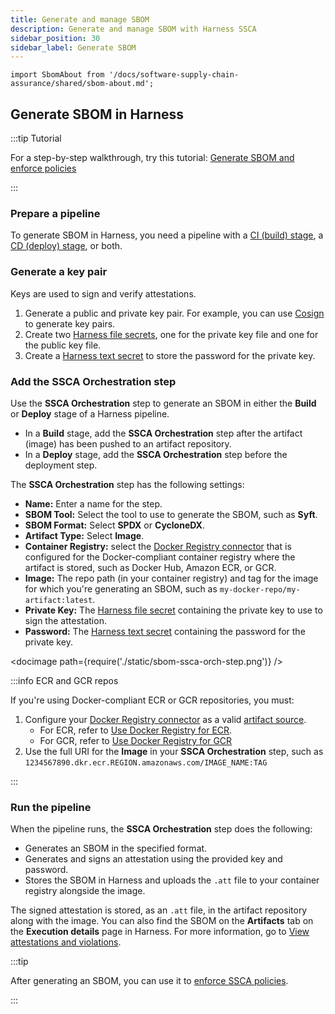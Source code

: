 ```yaml
---
title: Generate and manage SBOM
description: Generate and manage SBOM with Harness SSCA
sidebar_position: 30
sidebar_label: Generate SBOM
---
```


```mdx-code-block
import SbomAbout from '/docs/software-supply-chain-assurance/shared/sbom-about.md';
```

<SbomAbout />

## Generate SBOM in Harness

:::tip Tutorial

For a step-by-step walkthrough, try this tutorial: [Generate SBOM and enforce policies](/tutorials/secure-supply-chain/generate-sbom)

:::

### Prepare a pipeline

To generate SBOM in Harness, you need a pipeline with a [CI (build) stage](/docs/continuous-integration/use-ci/prep-ci-pipeline-components), a [CD (deploy) stage](/docs/continuous-delivery/get-started/key-concepts#stage), or both.

### Generate a key pair

Keys are used to sign and verify attestations.

1. Generate a public and private key pair. For example, you can use [Cosign](https://docs.sigstore.dev/key_management/signing_with_self-managed_keys/) to generate key pairs.
2. Create two [Harness file secrets](/docs/platform/secrets/add-file-secrets), one for the private key file and one for the public key file.
3. Create a [Harness text secret](/docs/platform/Secrets/add-use-text-secrets) to store the password for the private key.

### Add the SSCA Orchestration step

Use the **SSCA Orchestration** step to generate an SBOM in either the **Build** or **Deploy** stage of a Harness pipeline.

* In a **Build** stage, add the **SSCA Orchestration** step after the artifact (image) has been pushed to an artifact repository.
* In a **Deploy** stage, add the **SSCA Orchestration** step before the deployment step.

The **SSCA Orchestration** step has the following settings:

* **Name:** Enter a name for the step.
* **SBOM Tool:** Select the tool to use to generate the SBOM, such as **Syft**.
* **SBOM Format:** Select **SPDX** or **CycloneDX**.
* **Artifact Type:** Select **Image**.
* **Container Registry:** select the [Docker Registry connector](/docs/platform/Connectors/Cloud-providers/ref-cloud-providers/docker-registry-connector-settings-reference) that is configured for the Docker-compliant container registry where the artifact is stored, such as Docker Hub, Amazon ECR, or GCR.
* **Image:** The repo path (in your container registry) and tag for the image for which you're generating an SBOM, such as `my-docker-repo/my-artifact:latest`.
* **Private Key:** The [Harness file secret](/docs/platform/secrets/add-file-secrets) containing the private key to use to sign the attestation.
* **Password:** The [Harness text secret](/docs/platform/Secrets/add-use-text-secrets) containing the password for the private key.

<!-- ![](./static/sbom-ssca-orch-step.png) -->

<docimage path={require('./static/sbom-ssca-orch-step.png')} />

:::info ECR and GCR repos

If you're using Docker-compliant ECR or GCR repositories, you must:

1. Configure your [Docker Registry connector](/docs/platform/Connectors/Cloud-providers/ref-cloud-providers/docker-registry-connector-settings-reference) as a valid [artifact source](/docs/continuous-delivery/x-platform-cd-features/services/artifact-sources).
   * For ECR, refer to [Use Docker Registry for ECR](/docs/continuous-delivery/x-platform-cd-features/services/artifact-sources#amazon-elastic-container-registry-ecr).
   * For GCR, refer to [Use Docker Registry for GCR](/docs/continuous-delivery/x-platform-cd-features/services/artifact-sources#google-container-registry-gcr)
2. Use the full URI for the **Image** in your **SSCA Orchestration** step, such as `1234567890.dkr.ecr.REGION.amazonaws.com/IMAGE_NAME:TAG`

:::

### Run the pipeline

When the pipeline runs, the **SSCA Orchestration** step does the following:

* Generates an SBOM in the specified format.
* Generates and signs an attestation using the provided key and password.
* Stores the SBOM in Harness and uploads the `.att` file to your container registry alongside the image.

The signed attestation is stored, as an `.att` file, in the artifact repository along with the image. You can also find the SBOM on the **Artifacts** tab on the **Execution details** page in Harness. For more information, go to [View attestations and violations](./ssca-view-results.md).

:::tip

After generating an SBOM, you can use it to [enforce SSCA policies](./ssca-policies/enforce-ssca-policies.md).

:::
